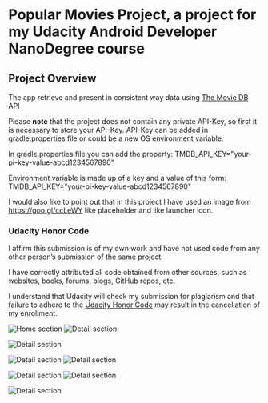 # Popular Movies Project, a project for my Udacity Android Developer NanoDegree course

## Project Overview
The app retrieve and present in consistent way data using [The Movie DB](https://www.themoviedb.org) API

Please **note** that the project does not contain any private API-Key, so first it is necessary to store your API-Key.
API-Key can be added in gradle.properties file or could be a new OS environment variable.

In gradle.properties file you can add the property:
TMDB_API_KEY="your-pi-key-value-abcd1234567890"

Environment variable is made up of a key and a value of this form:
TMDB_API_KEY="your-pi-key-value-abcd1234567890"

I would also like to point out that in this project I have used an image from https://goo.gl/ccLeWY like placeholder and like launcher icon.


### Udacity Honor Code

I affirm this submission is of my own work and have not used code from any other person’s submission of the same project.

I have correctly attributed all code obtained from other sources, such as websites, books, forums, blogs, GitHub repos, etc.

I understand that Udacity will check my submission for plagiarism and that failure to adhere to the [Udacity Honor Code](https://udacity.zendesk.com/hc/en-us/articles/210667103-What-is-the-Udacity-Honor-Code) may result in the cancellation of my enrollment.

![Home section](https://github.com/AntonioVitiello/popular-movies/blob/master/screenshot/Home.png)
![Detail section](https://github.com/AntonioVitiello/popular-movies/blob/master/screenshot/Home_02.png)

![Detail section](https://github.com/AntonioVitiello/popular-movies/blob/master/screenshot/Home_Landscape.png)

![Detail section](https://github.com/AntonioVitiello/popular-movies/blob/master/screenshot/Detail.png)
![Detail section](https://github.com/AntonioVitiello/popular-movies/blob/master/screenshot/Detail_02.png)

![Detail section](https://github.com/AntonioVitiello/popular-movies/blob/master/screenshot/Trailers.png)
![Detail section](https://github.com/AntonioVitiello/popular-movies/blob/master/screenshot/Reviews.png)

![Detail section](https://github.com/AntonioVitiello/popular-movies/blob/master/screenshot/Trailers_Landscape.png)
